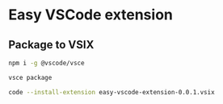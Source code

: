 # Easy VSCode extension

## Package to VSIX

```sh
npm i -g @vscode/vsce

vsce package
```

```sh
code --install-extension easy-vscode-extension-0.0.1.vsix
```
